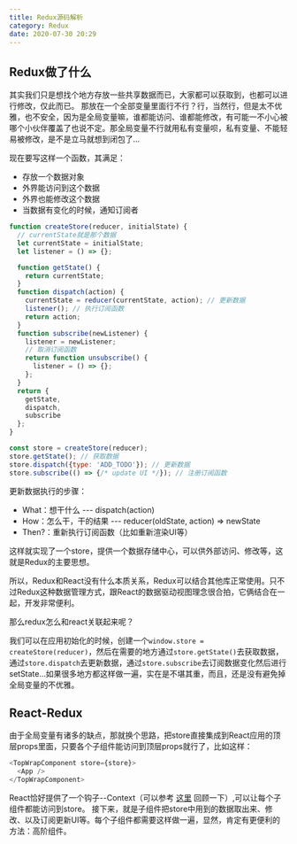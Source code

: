 ```yaml
---
title: Redux源码解析
category: Redux
date: 2020-07-30 20:29
---
```


## Redux做了什么

其实我们只是想找个地方存放一些共享数据而已，大家都可以获取到，也都可以进行修改，仅此而已。
那放在一个全部变量里面行不行？行，当然行，但是太不优雅，也不安全，因为是全局变量嘛，谁都能访问、谁都能修改，有可能一不小心被哪个小伙伴覆盖了也说不定。那全局变量不行就用私有变量呗，私有变量、不能轻易被修改，是不是立马就想到闭包了...

现在要写这样一个函数，其满足：

- 存放一个数据对象
- 外界能访问到这个数据
- 外界也能修改这个数据
- 当数据有变化的时候，通知订阅者


```javascript
function createStore(reducer, initialState) {
  // currentState就是那个数据
  let currentState = initialState;
  let listener = () => {};

  function getState() {
    return currentState;
  }
  function dispatch(action) {
    currentState = reducer(currentState, action); // 更新数据
    listener(); // 执行订阅函数
    return action;
  }
  function subscribe(newListener) {
    listener = newListener;
    // 取消订阅函数
    return function unsubscribe() {
      listener = () => {};
    };
  }
  return {
    getState,
    dispatch,
    subscribe
  };
}

const store = createStore(reducer);
store.getState(); // 获取数据
store.dispatch({type: 'ADD_TODO'}); // 更新数据
store.subscribe(() => {/* update UI */}); // 注册订阅函数
```

更新数据执行的步骤：

- What：想干什么 --- dispatch(action)
- How：怎么干，干的结果 --- reducer(oldState, action) => newState
- Then?：重新执行订阅函数（比如重新渲染UI等）

这样就实现了一个store，提供一个数据存储中心，可以供外部访问、修改等，这就是Redux的主要思想。

所以，Redux和React没有什么本质关系，Redux可以结合其他库正常使用。只不过Redux这种数据管理方式，跟React的数据驱动视图理念很合拍，它俩结合在一起，开发非常便利。

那么redux怎么和react关联起来呢？

我们可以在应用初始化的时候，创建一个`window.store = createStore(reducer)`，然后在需要的地方通过`store.getState()`去获取数据，通过`store.dispatch`去更新数据，通过`store.subscribe`去订阅数据变化然后进行setState...如果很多地方都这样做一遍，实在是不堪其重，而且，还是没有避免掉全局变量的不优雅。

## React-Redux


由于全局变量有诸多的缺点，那就换个思路，把store直接集成到React应用的顶层props里面，只要各个子组件能访问到顶层props就行了，比如这样：

```javascript
<TopWrapComponent store={store}>
  <App />
</TopWrapComponent>
```

React恰好提供了一个钩子--Context（可以参考 [这里](/Redux/aboutRedux/#使用Context解决场景一) 回顾一下）,可以让每个子组件都能访问到store。
接下来，就是子组件把store中用到的数据取出来、修改、以及订阅更新UI等。每个子组件都需要这样做一遍，显然，肯定有更便利的方法：高阶组件。



